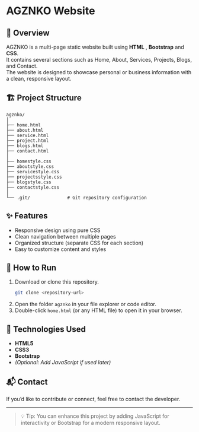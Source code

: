 # AGZNKO Website

## 📖 Overview
AGZNKO is a multi-page static website built using **HTML** , **Bootstrap** and **CSS**.  
It contains several sections such as Home, About, Services, Projects, Blogs, and Contact.  
The website is designed to showcase personal or business information with a clean, responsive layout.

## 🏗️ Project Structure
```
agznko/
│
├── home.html
├── about.html
├── service.html
├── project.html
├── blogs.html
├── contact.html
│
├── homestyle.css
├── aboutstyle.css
├── servicestyle.css
├── projectsstyle.css
├── blogstyle.css
├── contactstyle.css
│
└── .git/              # Git repository configuration
```

## ✨ Features
- Responsive design using pure CSS  
- Clean navigation between multiple pages  
- Organized structure (separate CSS for each section)  
- Easy to customize content and styles  

## 🚀 How to Run
1. Download or clone this repository.
   ```bash
   git clone <repository-url>
   ```
2. Open the folder `agznko` in your file explorer or code editor.
3. Double-click `home.html` (or any HTML file) to open it in your browser.

## 🧰 Technologies Used
- **HTML5**
- **CSS3**
- **Bootstrap**
- *(Optional: Add JavaScript if used later)*

## 📬 Contact
If you’d like to contribute or connect, feel free to contact the developer.

---

> 💡 Tip: You can enhance this project by adding JavaScript for interactivity or Bootstrap for a modern responsive layout.
